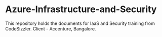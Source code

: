 # Azure-Infrastructure-and-Security
This repository holds the documents for IaaS and Security training from CodeSizzler. Client - Accenture, Bangalore.
